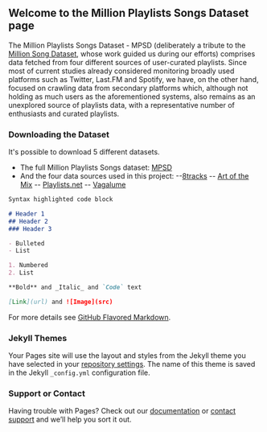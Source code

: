 ## Welcome to the Million Playlists Songs Dataset page

The Million Playlists Songs Dataset - MPSD (deliberately a tribute to the [Million Song Dataset](https://labrosa.ee.columbia.edu/millionsong/), whose work guided us during our efforts) comprises data fetched from four different sources of user-curated playlists. Since most of current studies already considered monitoring broadly used platforms such as Twitter, Last.FM and Spotify, we have, on the other hand, focused on crawling data from secondary platforms which, although not holding as much users as the aforementioned systems, also remains as an unexplored source of playlists data, with a representative number of enthusiasts and curated playlists.

### Downloading the Dataset

It's possible to download 5 different datasets.

- The full Million Playlists Songs dataset: [MPSD](https://github.com/felipevieira/computacao-e-musica-lsd/raw/master/sbcm-2017/Datasets/MPSD%20v1.0.csv)
- And the four data sources used in this project:
--[8tracks](https://github.com/felipevieira/computacao-e-musica-lsd/raw/master/sbcm-2017/Datasets/8tracks_playlists.csv)
-- [Art of the Mix](https://github.com/felipevieira/computacao-e-musica-lsd/raw/master/sbcm-2017/Datasets/aotm_playlists.csv)
-- [Playlists.net](https://github.com/felipevieira/computacao-e-musica-lsd/raw/master/sbcm-2017/Datasets/playlists_net_playlists.csv)
-- [Vagalume](https://github.com/felipevieira/computacao-e-musica-lsd/raw/master/sbcm-2017/Datasets/vagalume_playlists.csv)


```markdown
Syntax highlighted code block

# Header 1
## Header 2
### Header 3

- Bulleted
- List

1. Numbered
2. List

**Bold** and _Italic_ and `Code` text

[Link](url) and ![Image](src)
```

For more details see [GitHub Flavored Markdown](https://guides.github.com/features/mastering-markdown/).

### Jekyll Themes

Your Pages site will use the layout and styles from the Jekyll theme you have selected in your [repository settings](https://github.com/danielgondim/mpsd/settings). The name of this theme is saved in the Jekyll `_config.yml` configuration file.

### Support or Contact

Having trouble with Pages? Check out our [documentation](https://help.github.com/categories/github-pages-basics/) or [contact support](https://github.com/contact) and we’ll help you sort it out.
